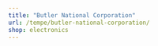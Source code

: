 ```yaml
---
title: "Butler National Corporation"
url: /tempe/butler-national-corporation/
shop: electronics
---
```

